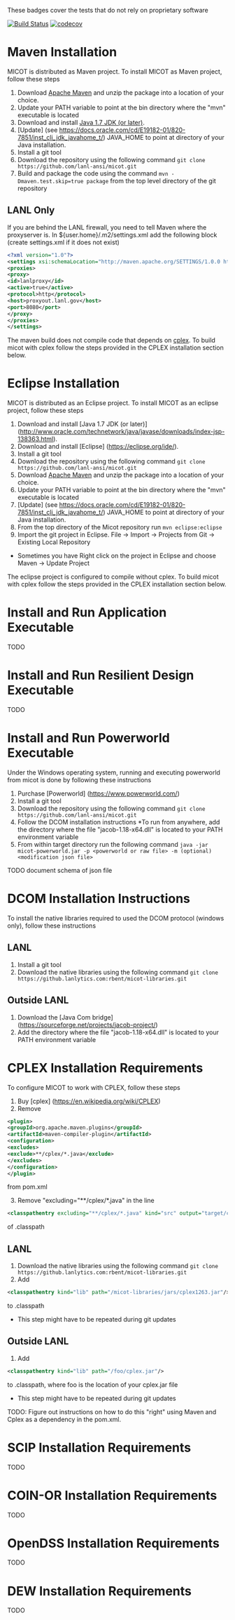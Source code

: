 
These badges cover the tests that do not rely on proprietary software

[![Build Status](https://travis-ci.org/lanl-ansi/micot.svg?branch=master)](https://travis-ci.org/lanl-ansi/micot)
[![codecov](https://codecov.io/gh/lanl-ansi/micot/branch/master/graph/badge.svg)](https://codecov.io/gh/lanl-ansi/micot)

# Maven Installation

MICOT is distributed as Maven project. To install MICOT as Maven project, follow these steps

1. Download [Apache Maven](https://maven.apache.org/download.cgi) and unzip the package into a location of your choice.
2. Update your PATH variable to point at the bin directory where the "mvn" executable is located
3. Download and install [Java 1.7 JDK (or later)](http://www.oracle.com/technetwork/java/javase/downloads/index-jsp-138363.html).
4. [Update] (see https://docs.oracle.com/cd/E19182-01/820-7851/inst_cli_jdk_javahome_t/) JAVA_HOME to point at directory of your Java installation.
5. Install a git tool
6. Download the repository using the following command ```git clone https://github.com/lanl-ansi/micot.git```
7. Build and package the code using the command ```mvn -Dmaven.test.skip=true package``` from the top level directory of the git repository

## LANL Only
If you are behind the LANL firewall, you need to tell Maven where the proxyserver is.  In ${user.home}/.m2/settings.xml add the following block (create settings.xml if it does not exist)

```xml
<?xml version="1.0"?>
<settings xsi:schemaLocation="http://maven.apache.org/SETTINGS/1.0.0 https://maven.apache.org/xsd/settings-1.0.0.xsd" xmlns:xsi="http://www.w3.org/2001/XMLSchema-instance" xmlns="http://maven.apache.org/SETTINGS/1.0.0">
<proxies>
<proxy>
<id>lanlproxy</id>
<active>true</active>
<protocol>http</protocol>
<host>proxyout.lanl.gov</host>
<port>8080</port>
</proxy>
</proxies>
</settings>
```



The maven build does not compile code that depends on [cplex](https://www-01.ibm.com/software/commerce/optimization/cplex-optimizer/). To build micot with cplex follow the steps provided in the CPLEX installation section below.

 
# Eclipse Installation

MICOT is distributed as an Eclipse project. To install MICOT as an eclipse project, follow these steps

1. Download and install [Java 1.7 JDK (or later)] (http://www.oracle.com/technetwork/java/javase/downloads/index-jsp-138363.html).
2. Download and install [Eclipse] (https://eclipse.org/ide/).
3. Install a git tool
4. Download the repository using the following command ```git clone https://github.com/lanl-ansi/micot.git```
5. Download [Apache Maven](https://maven.apache.org/download.cgi) and unzip the package into a location of your choice.
6. Update your PATH variable to point at the bin directory where the "mvn" executable is located
7. [Update] (see https://docs.oracle.com/cd/E19182-01/820-7851/inst_cli_jdk_javahome_t/) JAVA_HOME to point at directory of your Java installation.
8. From the top directory of the Micot repository run ```mvn eclipse:eclipse```
9. Import the git project in Eclipse.  File -> Import -> Projects from Git -> Existing Local Repository
  * Sometimes you have Right click on the project in Eclipse and choose Maven -> Update Project

The eclipse project is configured to compile without cplex. To build micot with cplex follow the steps provided in the CPLEX installation section below.


# Install and Run Application Executable

TODO

# Install and Run Resilient Design Executable

TODO

# Install and Run Powerworld Executable

Under the Windows operating system, running and executing powerworld from micot is done by following these instructions

1. Purchase [Powerworld] (https://www.powerworld.com/)
2. Install a git tool
3. Download the repository using the following command ```git clone https://github.com/lanl-ansi/micot.git```
4. Follow the DCOM installation instructions
  *To run from anywhere, add the directory where the file "jacob-1.18-x64.dll" is located to your PATH environment variable 
5. From within target directory run the following command ```java -jar micot-powerworld.jar -p <powerworld or raw file> -m (optional) <modification json file> ```  

TODO document schema of json file

# DCOM Installation Instructions


To install the native libraries required to used the DCOM protocol (windows only), follow these instructions


## LANL
1. Install a git tool
2. Download the native libraries using the following command ```git clone https://github.lanlytics.com:rbent/micot-libraries.git```

## Outside LANL
1. Download the [Java Com bridge] (https://sourceforge.net/projects/jacob-project/)
2. Add the directory where the file "jacob-1.18-x64.dll" is located to your PATH environment variable

# CPLEX Installation Requirements

To configure MICOT to work with CPLEX, follow these steps

1. Buy [cplex] (https://en.wikipedia.org/wiki/CPLEX)
2. Remove 
  ```xml
  <plugin>
  <groupId>org.apache.maven.plugins</groupId>
  <artifactId>maven-compiler-plugin</artifactId>
  <configuration>
  <excludes>
  <exclude>**/cplex/*.java</exclude>
  </excludes>
  </configuration>
  </plugin>
  ``` 
  from pom.xml

3. Remove "excluding="**/cplex/*.java" in the line 
  ```xml
  <classpathentry excluding="**/cplex/*.java" kind="src" output="target/classes" path="src/main/java">
  ``` 
  of .classpath

## LANL
1. Download the native libraries using the following command ```git clone https://github.lanlytics.com:rbent/micot-libraries.git```
2. Add
  ```xml
  <classpathentry kind="lib" path="/micot-libraries/jars/cplex1263.jar"/>
  ```
  to .classpath
  * This step might have to be repeated during git updates 

## Outside LANL
1. Add
  ```xml
  <classpathentry kind="lib" path="/foo/cplex.jar"/>
  ```
  to .classpath, where foo is the location of your cplex.jar file
  * This step might have to be repeated during git updates 

TODO: Figure out instructions on how to do this "right" using Maven and Cplex as a dependency in the pom.xml.

# SCIP Installation Requirements

TODO

# COIN-OR Installation Requirements

TODO

# OpenDSS Installation Requirements

TODO

# DEW Installation Requirements

TODO